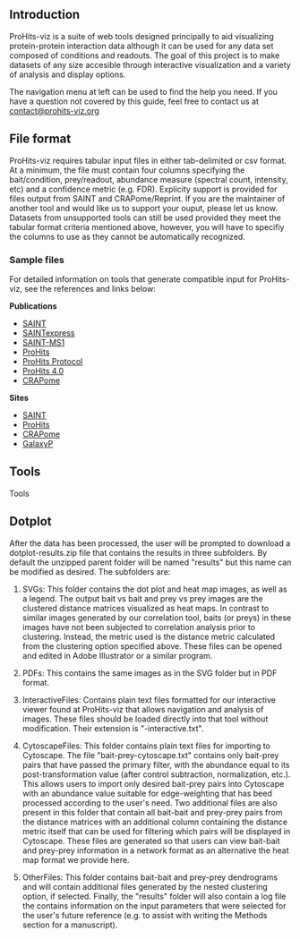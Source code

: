 ## Introduction

ProHits-viz is a suite of web tools designed principally to aid visualizing
protein-protein interaction data although it can be used for any data set
composed of conditions and readouts. The goal of this project is to make
datasets of any size accesible through interactive visualization and a
variety of analysis and display options.

The navigation menu at left can be used to find the help you need. If you have
a question not covered by this guide, feel free to contact us at
[contact@prohits-viz.org](mailto:contact@prohits-viz.org?Subject=ProHits-viz%20help)


## File format

ProHits-viz requires tabular input files in either tab-delimited or csv format.
At a minimum, the file must contain four columns specifying the bait/condition,
prey/readout, abundance measure (spectral count, intensity, etc) and a
confidence metric (e.g. FDR). Explicity support is provided for files output
from SAINT and CRAPome/Reprint. If you are the maintainer of another tool
and would like us to support your ouput, please let us know. Datasets from
unsupported tools can still be used provided they meet the tabular format
criteria mentioned above, however, you will have to specifiy the columns
to use as they cannot be automatically recognized.

### Sample files

For detailed information on tools that generate compatible input for ProHits-viz,
see the references and links below:

**Publications**

* [SAINT](http://www.ncbi.nlm.nih.gov/pubmed/21131968)
* [SAINTexpress](http://www.ncbi.nlm.nih.gov/pubmed/24513533)
* [SAINT-MS1](http://www.ncbi.nlm.nih.gov/pubmed/22352807)
* [ProHits](http://www.ncbi.nlm.nih.gov/pubmed/20944583)
* [ProHits Protocol](http://www.ncbi.nlm.nih.gov/pubmed/22948730)
* [ProHits 4.0](http://www.ncbi.nlm.nih.gov/pubmed/27132685)
* [CRAPome](http://www.ncbi.nlm.nih.gov/pubmed/23921808)

**Sites**

* [SAINT](http://saint-apms.sourceforge.net/Main.html)
* [ProHits](http://prohitsms.com)
* [CRAPome](http://www.crapome.org)
* [GalaxyP](https://usegalaxyp.org/)


## Tools

Tools


## Dotplot

After the data has been processed, the user will be prompted to download a
dotplot-results.zip file that contains the results in three subfolders. By
default the unzipped parent folder will be named "results" but this name can
be modified as desired. The subfolders are:

1) SVGs: This folder contains the dot plot and heat map images, as well
as a legend. The output bait vs bait and prey vs prey images are the
clustered distance matrices visualized as heat maps. In contrast to
similar images generated by our correlation tool, baits (or preys) in
these images have not been subjected to correlation analysis prior to
clustering. Instead, the metric used is the distance metric calculated
from the clustering option specified above. These files can be opened
and edited in Adobe Illustrator or a similar program.

2) PDFs: This contains the same images as in the SVG folder but in
PDF format.

3) InteractiveFiles: Contains plain text files formatted for our
interactive viewer found at ProHits-viz that allows navigation and
analysis of images. These files should be loaded directly into that
tool without modification. Their extension is "-interactive.txt".

4) CytoscapeFiles: This folder contains plain text files for importing
to Cytoscape. The file "bait-prey-cytoscape.txt" contains only
bait-prey pairs that have passed the primary filter, with the abundance
equal to its post-transformation value (after control subtraction, normalization,
etc.). This allows users to import only desired bait-prey pairs into
Cytoscape with an abundance value suitable for edge-weighting that has
beed processed according to the user's need. Two additional files are
also present in this folder that contain all bait-bait and prey-prey
pairs from the distance matrices with an additional column containing
the distance metric itself that can be used for filtering which pairs
will be displayed in Cytoscape. These files are generated so that users
can view bait-bait and prey-prey information in a network format as
an alternative the heat map format we provide here.

5) OtherFiles: This folder contains bait-bait and prey-prey dendrograms
and will contain additional files generated by the nested clustering
option, if selected. Finally, the "results" folder will also contain
a log file the contains information on the input parameters that were
selected for the user's future reference (e.g. to assist with writing
the Methods section for a manuscript).


